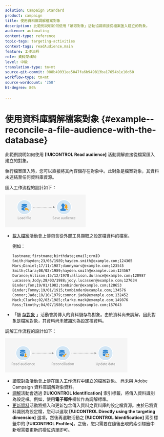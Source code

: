 ```yaml
---
solution: Campaign Standard
product: campaign
title: 使用資料庫調解檔案對象
description: 此範例說明如何使用「讀取對象」活動協調直接從檔案匯入建立的對象。
audience: automating
content-type: reference
topic-tags: targeting-activities
context-tags: readAudience,main
feature: 工作流程
role: 資料架構師
level: 中級
translation-type: tm+mt
source-git-commit: 088b49931ee5047fa6b949813ba17654b1e10d60
workflow-type: tm+mt
source-wordcount: '258'
ht-degree: 86%

---
```



# 使用資料庫調解檔案對象 {#example--reconcile-a-file-audience-with-the-database}

此範例說明如何使用 **[!UICONTROL Read audience]** 活動調解直接從檔案匯入建立的對象。

執行檔案匯入時，您可以直接將其內容儲存在對象中。此對象是檔案對象，其資料未連結至任何資料庫資源。

匯入工作流程的設計如下：

![](assets/readaudience_activity_example3.png)

* [載入檔案](../../automating/using/load-file.md)活動會上傳包含從外部工具擷取之設定檔資料的檔案。

   例如：

   ```
   lastname;firstname;birthdate;email;crmID
   Smith;Hayden;23/05/1989;hayden.smith@example.com;124365
   Mars;Daniel;17/11/1987;dannymars@example.com;123545
   Smith;Clara;08/02/1989;hayden.smith@example.com;124567
   Durance;Allison;15/12/1978;allison.durance@example.com;120987
   Lucassen;Jody;28/03/1988;jody.lucassen@example.com;127634
   Binder;Tom;19/01/1982;tombinder@example.com;128653
   Binder;Tommy;19/01/1915;tombinder@example.com;134576
   Connor;Jade;10/10/1979;connor.jade@example.com;132452
   Mack;Clarke;02/03/1985;clarke.mack@example.com;149876
   Ross;Timothy;04/07/1986;timross@example.com;157643
   ```

* 「儲 [存對象](../../automating/using/save-audience.md) 」活動會將傳入的資料儲存為對象。由於資料尚未調解，因此對象是檔案對象，其資料尚未被識別為設定檔資料。

調解工作流程的設計如下：

![](assets/readaudience_activity_example2.png)

* [讀取對象](../../automating/using/read-audience.md)活動會上傳在匯入工作流程中建立的檔案對象。 尚未與 Adobe Campaign 資料庫調解對象資料。
* [調解](../../automating/using/reconciliation.md)活動會透過 **[!UICONTROL Identification]** 索引標籤，將傳入資料識別為設定檔。例如，使用&#x200B;**電子郵件**&#x200B;欄位作為調解標準。
* [更新資料](../../automating/using/update-data.md)活動將插入和更新包含傳入資料之資料庫的設定檔資源。由於已將資料識別為設定檔，您可以選取 **[!UICONTROL Directly using the targeting dimension]** 選項，然後再選取活動之 **[!UICONTROL Identification]** 索引標籤中的 **[!UICONTROL Profiles]**。之後，您只需要在隨後出現的索引標籤中新增需要更新的欄位清單即可。
